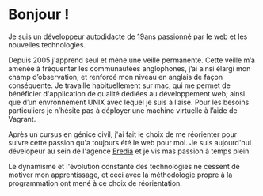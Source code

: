 Bonjour !
=========

Je suis un développeur autodidacte de 19ans passionné par le web et les nouvelles technologies.

Depuis 2005 j'apprend seul et mène une veille permanente. Cette veille m’a amenée à fréquenter les communautées anglophones, j’ai ainsi élargi mon champ d’observation, et renforcé mon niveau en anglais de façon conséquente.
Je travaille habituellement sur mac, qui me permet de bénéficier d'application de qualité dédiées au développement web; ainsi que d’un envronnement UNIX avec lequel je suis à l’aise. Pour les besoins particuliers je n’hésite pas à déployer une machine virtuelle à l’aide de Vagrant.

Après un cursus en génice civil, j'ai fait le choix de me réorienter pour suivre cette passion qu'a toujours été le web pour moi. Je suis aujourd'hui dévelopeur au sein de l'agence [Eredia](http://eredia.fr/) et je vis mas passion à temps plein.

Le dynamisme et l'évolution constante des technologies ne cessent de motiver mon apprentissage, et ceci avec la méthodologie propre à la programmation ont mené à ce choix de réorientation.